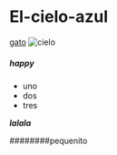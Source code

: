 # El-cielo-azul
[gato](https://mir24.tv/kotiki/simple/list/filter/all)
![cielo](http://www.vokrugsveta.ru/img/bx/medialibrary/731/731a7864d2b8d6362fd42780f32a909e.jpg)

##### happy
* uno
* dos
* tres

___lalala___

########pequenito
